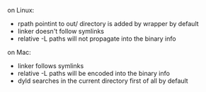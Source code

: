 on Linux:
- rpath pointint to out/ directory is added by wrapper by default
- linker doesn't follow symlinks
- relative -L paths will not propagate into the binary info

on Mac:
- linker follows symlinks
- relative -L paths will be encoded into the binary info
- dyld searches in the current directory first of all by default
